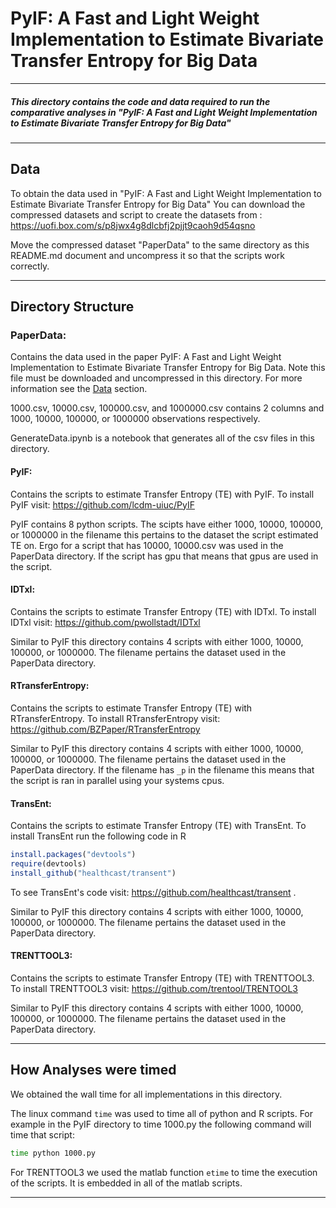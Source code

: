 # PyIF: A Fast and Light Weight Implementation to Estimate Bivariate Transfer Entropy for Big Data

---

##### This directory contains the code and data required to run the comparative analyses in "PyIF: A Fast and Light Weight Implementation to Estimate Bivariate Transfer Entropy for Big Data"

---

## Data


To obtain the data used in "PyIF: A Fast and Light Weight Implementation to Estimate Bivariate Transfer Entropy for Big Data" You can download the compressed datasets and script to create the datasets from : https://uofi.box.com/s/p8jwx4g8dlcbfj2pjjt9caoh9d54qsno

Move the compressed dataset "PaperData" to the same directory as this README.md document and uncompress it so that the scripts work correctly.

---

## Directory Structure

### PaperData:
Contains the data used in the paper PyIF: A Fast and Light Weight Implementation to Estimate Bivariate Transfer Entropy for Big Data. Note this file must be downloaded and uncompressed in this directory. For more information see the [Data](#Data) section.

1000.csv, 10000.csv, 100000.csv, and 1000000.csv contains 2 columns and 1000, 10000, 100000, or 1000000 observations respectively.

GenerateData.ipynb is a notebook that generates all of the csv files in this directory.


#### PyIF:

Contains the scripts to estimate Transfer Entropy (TE) with PyIF.  To install PyIF visit: https://github.com/lcdm-uiuc/PyIF

PyIF contains 8 python scripts. The scipts have either 1000, 10000, 100000, or 1000000 in the filename this pertains to the dataset the script estimated TE on. Ergo for a script that has 10000, 10000.csv was used in the PaperData directory. If the script has gpu that means that gpus are used in the script.


#### IDTxl:

Contains the scripts to estimate Transfer Entropy (TE) with IDTxl. To install IDTxl visit: https://github.com/pwollstadt/IDTxl  

Similar to PyIF this directory contains 4 scripts with either 1000, 10000, 100000, or 1000000. The filename pertains the dataset used in the PaperData directory.


#### RTransferEntropy:
Contains the scripts to estimate Transfer Entropy (TE) with RTransferEntropy. To install RTransferEntropy visit: https://github.com/BZPaper/RTransferEntropy

Similar to PyIF this directory contains 4 scripts with either 1000, 10000, 100000, or 1000000. The filename pertains the dataset used in the PaperData directory. If the filename has `_p` in the filename this means that the script is ran in parallel using your systems cpus.

#### TransEnt:
Contains the scripts to estimate Transfer Entropy (TE) with TransEnt. To install TransEnt run the following code in R
```r
install.packages("devtools")
require(devtools)
install_github("healthcast/transent")
```
To see TransEnt's code visit: https://github.com/healthcast/transent .


Similar to PyIF this directory contains 4 scripts with either 1000, 10000, 100000, or 1000000. The filename pertains the dataset used in the PaperData directory.


#### TRENTTOOL3:
Contains the scripts to estimate Transfer Entropy (TE) with TRENTTOOL3. To install TRENTTOOL3 visit: https://github.com/trentool/TRENTOOL3

Similar to PyIF this directory contains 4 scripts with either 1000, 10000, 100000, or 1000000. The filename pertains the dataset used in the PaperData directory.

---

## How Analyses were timed

We obtained the wall time for all implementations in this directory.


The linux command `time` was used to time all of python and R scripts. For example in the PyIF directory to time 1000.py the following command will time that script:
```bash
time python 1000.py
```

For TRENTTOOL3 we used the matlab function `etime` to time the execution of the scripts. It is embedded in all of the matlab scripts.



---
